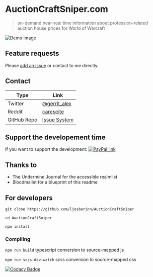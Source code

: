 # AuctionCraftSniper.com
> on-demand near-real time information about profession-related auction house prices for World of Warcraft

![Demo Image](https://auctioncraftsniper.com/assets/img/demo-light.png)
 
## Feature requests
Please [add an issue](https://github.com/ljosberinn/auction-craft-sniper/issues) or contact to me directly.
 
## Contact
| Type | Link |
| --- | --- |
| Twitter | [@gerrit_alex](https://twitter.com/gerrit_alex) |
|  Reddit | [careseite](https://reddit.com/u/careseite) |
| GitHub Repo | [Issue System](https://github.com/ljosberinn/auction-craft-sniper/issues) |
 
## Support the developement time
If you want to support the development: [![PayPal link](https://img.shields.io/badge/PayPal-donate-blue.svg)](https://www.paypal.me/GerritAlex)

## Thanks to
- The Undermine Journal for the accessible realmlist
- Bloodmallet for a blueprint of this readme

## For developers
`git clone https://github.com/ljosberinn/AuctionCraftSniper`

`cd AuctionCraftSniper`

`npm install`

### Compiling

 `npm run build` typescript conversion to source-mapped js

`npm run scss-dev-watch` scss conversion to source-mapped css


[![Codacy Badge](https://api.codacy.com/project/badge/Grade/2c43cceb60c048729024a8ae18a23f9a)](https://www.codacy.com/app/ljosberinn/AuctionCraftSniper?utm_source=github.com&amp;utm_medium=referral&amp;utm_content=ljosberinn/AuctionCraftSniper&amp;utm_campaign=Badge_Grade)